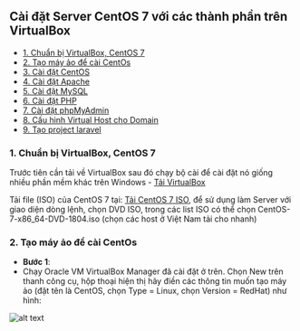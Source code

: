 ## Cài đặt Server CentOS 7 với các thành phần trên VirtualBox

- [1. Chuẩn bị VirtualBox, CentOS 7](#1)
- [2. Tạo máy ảo để cài CentOs](#2)
- [3. Cài đặt CentOS](#3)
- [4. Cài đặt Apache](#4)
- [5. Cài đặt MySQL](#5)
- [6. Cài đặt PHP](#6)
- [7. Cài đặt phpMyAdmin](#7)
- [8. Cấu hình Virtual Host cho Domain](#7)
- [9. Tạo project laravel](#8)
	
<a name="1" />
	
### 1. Chuẩn bị VirtualBox, CentOS 7

Trước tiên cần tải về VirtualBox sau đó chạy bộ cài để cài đặt nó giống nhiều phần mềm khác trên Windows - [Tải VirtualBox](https://www.virtualbox.org/wiki/Downloads)

Tải file (ISO) của CentOS 7 tại: [Tải CentOS 7 ISO](https://www.centos.org/download/), để sử dụng làm Server với giao diện dòng lệnh, chọn DVD ISO, trong các list ISO có thể chọn CentOS-7-x86_64-DVD-1804.iso (chọn các host ở Việt Nam tải cho nhanh)

<a name="2" />

### 2. Tạo máy ảo để cài CentOs
- **Bước 1**:
- Chạy Oracle VM VirtualBox Manager đã cài đặt ở trên. Chọn New trên thanh công cụ, hộp thoại hiện thị hãy điền các thông tin muốn tạo máy ảo (đặt tên là CentOS, chọn Type = Linux, chọn Version = RedHat) như hình:

![alt text](https://github.com/[username]/[reponame]/blob/[branch]/image.jpg?raw=true)

